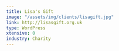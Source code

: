 ```yaml
---
title: Lisa's Gift
image: "/assets/img/clients/lisagift.jpg"
link: http://lisasgift.org.uk
type: WordPress
xtensive: 0
industry: Charity
---
```


